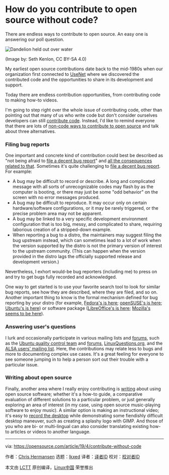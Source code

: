 [#]: subject: "How do you contribute to open source without code?"
[#]: via: "https://opensource.com/article/19/4/contribute-without-code"
[#]: author: "Chris Hermansen https://opensource.com/users/clhermansen"
[#]: collector: "lkxed"
[#]: translator: "lkxed"
[#]: reviewer: " "
[#]: publisher: " "
[#]: url: " "

How do you contribute to open source without code?
======
There are endless ways to contribute to open source. An easy one is answering our poll question.

![Dandelion held out over water][1]

(Image by: Seth Kenlon, CC BY-SA 4.0)

My earliest open source contributions date back to the mid-1980s when our organization first connected to [UseNet][2] where we discovered the contributed code and the opportunities to share in its development and support.

Today there are endless contribution opportunities, from contributing code to making how-to videos.

I'm going to step right over the whole issue of contributing code, other than pointing out that many of us who write code but don't consider ourselves developers can still [contribute code][3]. Instead, I'd like to remind everyone that there are lots of [non-code ways to contribute to open source][4] and talk about three alternatives.

### Filing bug reports

One important and concrete kind of contribution could best be described as "not being afraid to [file a decent bug report][6]" and [all the consequences related to that][5]. Sometimes it's quite challenging to [file a decent bug report][6]. For example:

* A bug may be difficult to record or describe. A long and complicated message with all sorts of unrecognizable codes may flash by as the computer is booting, or there may just be some "odd behavior" on the screen with no error messages produced.
* A bug may be difficult to reproduce. It may occur only on certain hardware/software configurations, or it may be rarely triggered, or the precise problem area may not be apparent.
* A bug may be linked to a very specific development environment configuration that is too big, messy, and complicated to share, requiring laborious creation of a stripped-down example.
* When reporting a bug to a distro, the maintainers may suggest filing the bug upstream instead, which can sometimes lead to a lot of work when the version supported by the distro is not the primary version of interest to the upstream community. (This can happen when the version provided in the distro lags the officially supported release and development version.)

Nevertheless, I exhort would-be bug reporters (including me) to press on and try to get bugs fully recorded and acknowledged.

One way to get started is to use your favorite search tool to look for similar bug reports, see how they are described, where they are filed, and so on. Another important thing to know is the formal mechanism defined for bug reporting by your distro (for example, [Fedora's is here][7]; [openSUSE's is here][8]; [Ubuntu's is here][9]) or software package ([LibreOffice's is here][10]; [Mozilla's seems to be here][11]).

### Answering user's questions

I lurk and occasionally participate in various mailing lists and [forums][13], such as the [Ubuntu quality control team][12] and [forums][13], [LinuxQuestions.org][14], and the [ALSA users' mailing list][15]. Here, the contributions may relate less to bugs and more to documenting complex use cases. It's a great feeling for everyone to see someone jumping in to help a person sort out their trouble with a particular issue.

### Writing about open source

Finally, another area where I really enjoy contributing is [writing][16] about using open source software; whether it's a how-to guide, a comparative evaluation of different solutions to a particular problem, or just generally exploring an area of interest (in my case, using open source music-playing software to enjoy music). A similar option is making an instructional video; it's easy to [record the desktop][17] while demonstrating some fiendishly difficult desktop maneuver, such as creating a splashy logo with GIMP. And those of you who are bi- or multi-lingual can also consider translating existing how-to articles or videos to another language.

--------------------------------------------------------------------------------

via: https://opensource.com/article/19/4/contribute-without-code

作者：[Chris Hermansen][a]
选题：[lkxed][b]
译者：[译者ID](https://github.com/译者ID)
校对：[校对者ID](https://github.com/校对者ID)

本文由 [LCTT](https://github.com/LCTT/TranslateProject) 原创编译，[Linux中国](https://linux.cn/) 荣誉推出

[a]: https://opensource.com/users/clhermansen
[b]: https://github.com/lkxed
[1]: https://opensource.com/sites/default/files/lead-images/dandelion_blue_water_hand.jpg
[2]: https://en.wikipedia.org/wiki/Usenet
[3]: https://opensource.com/article/19/2/open-science-git
[4]: https://opensource.com/life/16/1/8-ways-contribute-open-source-without-writing-code
[5]: https://producingoss.com/en/bug-tracker.html
[6]: https://opensource.com/article/19/3/bug-reporting
[7]: https://docs.fedoraproject.org/en-US/quick-docs/howto-file-a-bug/
[8]: https://en.opensuse.org/openSUSE:Submitting_bug_reports
[9]: https://help.ubuntu.com/stable/ubuntu-help/report-ubuntu-bug.html.en
[10]: https://wiki.documentfoundation.org/QA/BugReport
[11]: https://developer.mozilla.org/en-US/docs/Mozilla/QA/Bug_writing_guidelines
[12]: https://wiki.ubuntu.com/QATeam
[13]: https://ubuntuforums.org/
[14]: https://www.linuxquestions.org/
[15]: https://www.alsa-project.org/wiki/Mailing-lists
[16]: https://opensource.com/users/clhermansen
[17]: https://opensource.com/education/16/10/simplescreenrecorder-and-kazam
